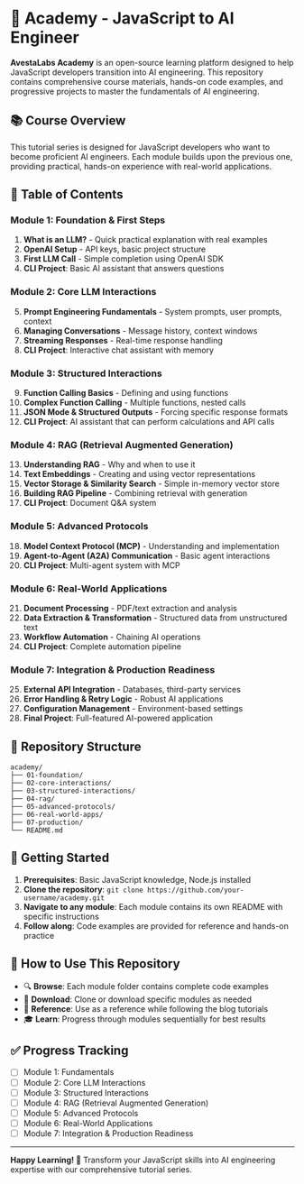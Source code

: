 # 🚀 Academy - JavaScript to AI Engineer

**AvestaLabs Academy** is an open-source learning platform designed to help JavaScript developers transition into AI engineering. This repository contains comprehensive course materials, hands-on code examples, and progressive projects to master the fundamentals of AI engineering.

## 📚 Course Overview

This tutorial series is designed for JavaScript developers who want to become proficient AI engineers. Each module builds upon the previous one, providing practical, hands-on experience with real-world applications.

## 🎯 Table of Contents

### **Module 1: Foundation & First Steps**

1. **What is an LLM?** - Quick practical explanation with real examples
2. **OpenAI Setup** - API keys, basic project structure
3. **First LLM Call** - Simple completion using OpenAI SDK
4. **CLI Project**: Basic AI assistant that answers questions

### **Module 2: Core LLM Interactions**

5. **Prompt Engineering Fundamentals** - System prompts, user prompts, context
6. **Managing Conversations** - Message history, context windows
7. **Streaming Responses** - Real-time response handling
8. **CLI Project**: Interactive chat assistant with memory

### **Module 3: Structured Interactions**

9. **Function Calling Basics** - Defining and using functions
10. **Complex Function Calling** - Multiple functions, nested calls
11. **JSON Mode & Structured Outputs** - Forcing specific response formats
12. **CLI Project**: AI assistant that can perform calculations and API calls

### **Module 4: RAG (Retrieval Augmented Generation)**

13. **Understanding RAG** - Why and when to use it
14. **Text Embeddings** - Creating and using vector representations
15. **Vector Storage & Similarity Search** - Simple in-memory vector store
16. **Building RAG Pipeline** - Combining retrieval with generation
17. **CLI Project**: Document Q&A system

### **Module 5: Advanced Protocols**

18. **Model Context Protocol (MCP)** - Understanding and implementation
19. **Agent-to-Agent (A2A) Communication** - Basic agent interactions
20. **CLI Project**: Multi-agent system with MCP

### **Module 6: Real-World Applications**

21. **Document Processing** - PDF/text extraction and analysis
22. **Data Extraction & Transformation** - Structured data from unstructured text
23. **Workflow Automation** - Chaining AI operations
24. **CLI Project**: Complete automation pipeline

### **Module 7: Integration & Production Readiness**

25. **External API Integration** - Databases, third-party services
26. **Error Handling & Retry Logic** - Robust AI applications
27. **Configuration Management** - Environment-based settings
28. **Final Project**: Full-featured AI-powered application

## 📁 Repository Structure

```
academy/
├── 01-foundation/
├── 02-core-interactions/
├── 03-structured-interactions/
├── 04-rag/
├── 05-advanced-protocols/
├── 06-real-world-apps/
├── 07-production/
└── README.md
```

## 🚀 Getting Started

1. **Prerequisites**: Basic JavaScript knowledge, Node.js installed
2. **Clone the repository**: `git clone https://github.com/your-username/academy.git`
3. **Navigate to any module**: Each module contains its own README with specific instructions
4. **Follow along**: Code examples are provided for reference and hands-on practice

## 📖 How to Use This Repository

-   🔍 **Browse**: Each module folder contains complete code examples
-   💾 **Download**: Clone or download specific modules as needed
-   🔄 **Reference**: Use as a reference while following the blog tutorials
-   🎓 **Learn**: Progress through modules sequentially for best results

## ✅ Progress Tracking

-   [ ] Module 1: Fundamentals
-   [ ] Module 2: Core LLM Interactions
-   [ ] Module 3: Structured Interactions
-   [ ] Module 4: RAG (Retrieval Augmented Generation)
-   [ ] Module 5: Advanced Protocols
-   [ ] Module 6: Real-World Applications
-   [ ] Module 7: Integration & Production Readiness

---

**Happy Learning! 🎉** Transform your JavaScript skills into AI engineering expertise with our comprehensive tutorial series.
